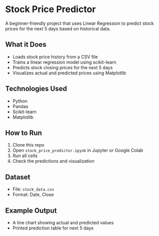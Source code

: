 #  Stock Price Predictor

A beginner-friendly project that uses Linear Regression to predict stock prices for the next 5 days based on historical data.

##  What it Does
- Loads stock price history from a CSV file
- Trains a linear regression model using scikit-learn
- Predicts stock closing prices for the next 5 days
- Visualizes actual and predicted prices using Matplotlib

##  Technologies Used
- Python
- Pandas
- Scikit-learn
- Matplotlib

##  How to Run
1. Clone this repo
2. Open `stock_price_predictor.ipynb` in Jupyter or Google Colab
3. Run all cells
4. Check the predictions and visualization

##  Dataset
- File: `stock_data.csv`
- Format: Date, Close

##  Example Output
- A line chart showing actual and predicted values
- Printed prediction table for next 5 days
